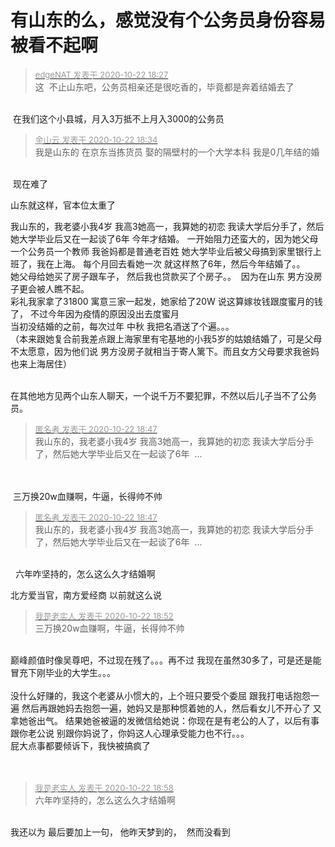 # 有山东的么，感觉没有个公务员身份容易被看不起啊


<div class="quote"><blockquote><font size="2"><a href="https://www.hostloc.com/forum.php?mod=redirect&amp;goto=findpost&amp;pid=9337281&amp;ptid=757283" target="_blank"><font color="#999999">edgeNAT 发表于 2020-10-22 18:27</font></a></font><br />
这&nbsp;&nbsp;不止山东吧，公务员相亲还是很吃香的，毕竟都是奔着结婚去了</blockquote></div><br />
<img src="static/image/smiley/yct/022.gif" smilieid="42" border="0" alt="" /> 在我们这个小县城，月入3万抵不上月入3000的公务员

<div class="quote"><blockquote><font size="2"><a href="https://www.hostloc.com/forum.php?mod=redirect&amp;goto=findpost&amp;pid=9337317&amp;ptid=757283" target="_blank"><font color="#999999">金山云 发表于 2020-10-22 18:34</font></a></font><br />
我是山东的 在京东当拣货员 娶的隔壁村的一个大学本科 我是0几年结的婚</blockquote></div><br />
<img src="static/image/smiley/yct/002.gif" smilieid="30" border="0" alt="" /> 现在难了

山东就这样，官本位太重了

我山东的，我老婆小我4岁 我高3她高一，我算她的初恋 我读大学后分手了，然后她大学毕业后又在一起谈了6年 今年才结婚。 一开始阻力还蛮大的，因为她父母一个公务员一个教师 我爸妈都是普通老百姓 她大学毕业后被父母搞到家里银行上班了，我在上海。 每个月回去看她一次 就这样熬了6年，然后今年结婚了。。 <br />
她父母给她买了房子跟车子， 然后我也贷款买了个房子。。&nbsp;&nbsp;因为在山东 男方没房子更会被人瞧不起。<br />
彩礼我家拿了31800 寓意三家一起发，她家给了20W 说这算嫁妆钱跟度蜜月的钱了， 不过今年因为疫情的原因没出去度蜜月<br />
当初没结婚的之前，每次过年 中秋 我把名酒送了个遍。。。<br />
（本来跟她复合前我差点跟上海家里有宅基地的小我5岁的姑娘结婚了，可是父母不太愿意，因为他们说 男方没房子就相当于寄人篱下。而且女方父母要求我爸妈也来上海居住）<br />
<br />


在其他地方见两个山东人聊天，一个说千万不要犯罪，不然以后儿子当不了公务员。<img id="aimg_cUuz5" onclick="zoom(this, this.src, 0, 0, 0)" class="zoom" src="https://cdn.jsdelivr.net/gh/hishis/forum-master/public/images/patch.gif" onmouseover="img_onmouseoverfunc(this)" onload="thumbImg(this)" border="0" alt="" />

<div class="quote"><blockquote><font size="2"><a href="https://www.hostloc.com/forum.php?mod=redirect&amp;goto=findpost&amp;pid=9337381&amp;ptid=757283" target="_blank"><font color="#999999">匿名者 发表于 2020-10-22 18:47</font></a></font><br />
我山东的，我老婆小我4岁 我高3她高一，我算她的初恋 我读大学后分手了，然后她大学毕业后又在一起谈了6年&nbsp;&nbsp;...</blockquote></div><br />
<br />
<img src="static/image/smiley/yct/022.gif" smilieid="42" border="0" alt="" /> 三万换20w血赚啊，牛逼，长得帅不帅

<div class="quote"><blockquote><font size="2"><a href="https://www.hostloc.com/forum.php?mod=redirect&amp;goto=findpost&amp;pid=9337381&amp;ptid=757283" target="_blank"><font color="#999999">匿名者 发表于 2020-10-22 18:47</font></a></font><br />
我山东的，我老婆小我4岁 我高3她高一，我算她的初恋 我读大学后分手了，然后她大学毕业后又在一起谈了6年&nbsp;&nbsp;...</blockquote></div><br />
<img src="static/image/smiley/yct/022.gif" smilieid="42" border="0" alt="" />&nbsp;&nbsp;六年咋坚持的，怎么这么久才结婚啊

北方爱当官，南方爱经商 以前就这么说

<div class="quote"><blockquote><font size="2"><a href="https://www.hostloc.com/forum.php?mod=redirect&amp;goto=findpost&amp;pid=9337396&amp;ptid=757283" target="_blank"><font color="#999999">我是老实人 发表于 2020-10-22 18:52</font></a></font><br />
三万换20w血赚啊，牛逼，长得帅不帅</blockquote></div><br />
巅峰颜值时像吴尊吧，不过现在残了。。。再不过 我现在虽然30多了，可是还是能冒充下刚毕业的大学生。。。<br />
<br />
没什么好赚的，我这个老婆从小惯大的，上个班只要受个委屈 跟我打电话抱怨一遍 然后再跟她妈去抱怨一遍，她妈又是那种惯着她的人，然后看女儿不开心了 又拿她爸出气。 结果她爸被逼的发微信给她说：你现在是有老公的人了，以后有事跟你老公说 别跟你妈说了，你妈这人心理承受能力也不行。。。<br />
屁大点事都要倾诉下，我快被搞疯了<br />
<br />
<br />


<div class="quote"><blockquote><font size="2"><a href="https://www.hostloc.com/forum.php?mod=redirect&amp;goto=findpost&amp;pid=9337417&amp;ptid=757283" target="_blank"><font color="#999999">我是老实人 发表于 2020-10-22 18:58</font></a></font><br />
六年咋坚持的，怎么这么久才结婚啊</blockquote></div><br />
我还以为 最后要加上一句， 他昨天梦到的，&nbsp;&nbsp;然而没看到
